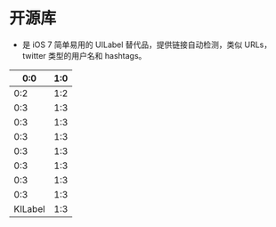 # 开源库

-  是 iOS 7 简单易用的 UILabel 替代品，提供链接自动检测，类似 URLs，twitter 类型的用户名和 hashtags。


| 0:0 | 1:0 |
| -- | -- |
| 0:2 | 1:2 |
| 0:3 | 1:3 |
| 0:3 | 1:3 |
| 0:3 | 1:3 |
| 0:3 | 1:3 |
| 0:3 | 1:3 |
| 0:3 | 1:3 |
| 0:3 | 1:3 |
| KILabel | 1:3 |

